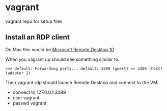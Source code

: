 # vagrant
vagrant repo for setup files 

## Install an RDP client

On Mac this would be [Microsoft Remote Desktop
10](https://itunes.apple.com/us/app/microsoft-remote-desktop/id1295203466?mt=12)

When you vagrant up should see something similar to:

`==> default: Forwarding ports...
  default: 3389 (guest) => 3389 (host) (adapter 1)
`

Then vagrant rdp should launch Remote Desktop and connect to the VM.
  * connect to 127.0.0.1:3389
  * user vagrant
  * passwd vagrant
